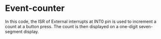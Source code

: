 # Event-counter

In this code, the ISR of External interrupts at INT0 pin is used to increment a count at a button press. The count is then displayed on a one-digit seven-segment display.
